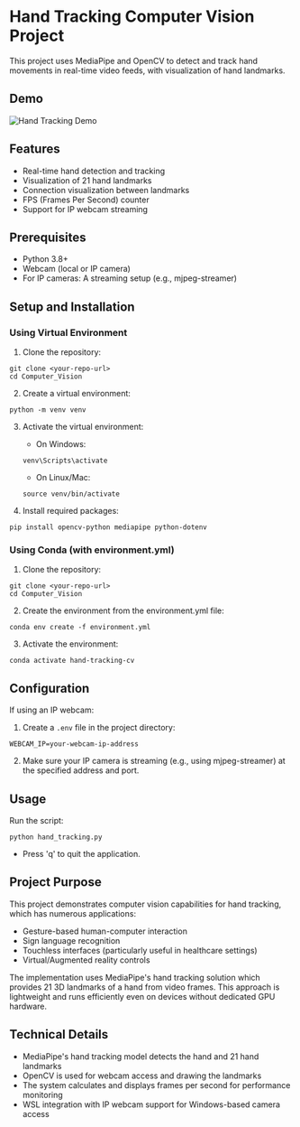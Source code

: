 # Hand Tracking Computer Vision Project

This project uses MediaPipe and OpenCV to detect and track hand movements in real-time video feeds, with visualization of hand landmarks.

## Demo

![Hand Tracking Demo](hand.gif)
<!-- Add your GIF demonstration here -->

## Features

- Real-time hand detection and tracking
- Visualization of 21 hand landmarks
- Connection visualization between landmarks
- FPS (Frames Per Second) counter
- Support for IP webcam streaming

## Prerequisites

- Python 3.8+
- Webcam (local or IP camera)
- For IP cameras: A streaming setup (e.g., mjpeg-streamer)

## Setup and Installation

### Using Virtual Environment

1. Clone the repository:
```
git clone <your-repo-url>
cd Computer_Vision
```

2. Create a virtual environment:
```
python -m venv venv
```

3. Activate the virtual environment:
   - On Windows:
   ```
   venv\Scripts\activate
   ```
   - On Linux/Mac:
   ```
   source venv/bin/activate
   ```

4. Install required packages:
```
pip install opencv-python mediapipe python-dotenv
```

### Using Conda (with environment.yml)

1. Clone the repository:
```
git clone <your-repo-url>
cd Computer_Vision
```

2. Create the environment from the environment.yml file:
```
conda env create -f environment.yml
```

3. Activate the environment:
```
conda activate hand-tracking-cv
```

## Configuration

If using an IP webcam:

1. Create a `.env` file in the project directory:
```
WEBCAM_IP=your-webcam-ip-address
```

2. Make sure your IP camera is streaming (e.g., using mjpeg-streamer) at the specified address and port.

## Usage

Run the script:
```
python hand_tracking.py
```

- Press 'q' to quit the application.

## Project Purpose

This project demonstrates computer vision capabilities for hand tracking, which has numerous applications:

- Gesture-based human-computer interaction
- Sign language recognition
- Touchless interfaces (particularly useful in healthcare settings)
- Virtual/Augmented reality controls

The implementation uses MediaPipe's hand tracking solution which provides 21 3D landmarks of a hand from video frames. This approach is lightweight and runs efficiently even on devices without dedicated GPU hardware.

## Technical Details

- MediaPipe's hand tracking model detects the hand and 21 hand landmarks
- OpenCV is used for webcam access and drawing the landmarks
- The system calculates and displays frames per second for performance monitoring
- WSL integration with IP webcam support for Windows-based camera access
